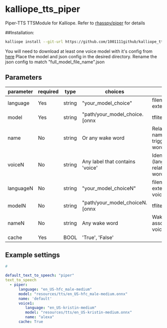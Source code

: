# kalliope_tts_piper
Piper-TTS TTSModule for Kalliope. Refer to [rhasspy/piper](https://github.com/rhasspy/piper) for details 

##Installation:
```bash
kalliope install --git-url https://github.com/1001111github/kalliope_tts_piper.git
```

You will need to download at least one voice model with it's config from [here](https://github.com/rhasspy/piper/blob/master/VOICES.md)
Place the model and json config in the desired directory. Rename the json config to match "full_model_file_name".json

## Parameters

| parameter    | required | type    | choices                                   | comment                    |
|--------------|----------|---------|-------------------------------------------|----------------------------|
| language     | Yes      | string  | "your_model_choice"                       | filename, without extension 
| model        | Yes      | string  | "path/your_model_choice.[onnx|tflite]     | Full path to model file
| name         | No       | string  | Or any wake word                          | Relates voices to names used as trigger wake words 
| voiceN       | No       | string  | Any label that contains 'voice'           | Identifies a voice (language/model) related to a wake word
| languageN    | No       | string  | "your_model_choiceN"                      | filename, without extension for voice N
| modelN       | No       | string  | "path/your_model_choiceN.[onnx|tflite]    | Full path to model file for voice N
| nameN        | No       | string  | Any wake word                             | Wake word associated with voice N 
| cache        | Yes      | BOOL    | 'True', 'False' 

## Example settings

```yaml
#

default_text_to_speech: "piper"
text_to_speech
  - piper:
      language: "en_US-hfc_male-medium"
      model: "resources/tts/en_US-hfc_male-medium.onnx"
      name: 'default'
      voice1: 
         language: "en_US-kristin-medium"
         model: "resources/tts/en_US-kristin-medium.onnx"
         name: "alexa"
      cache: True
```
